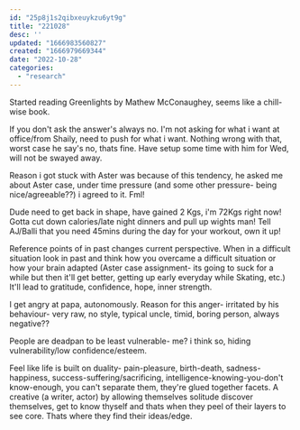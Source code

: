 ```yaml
---
id: "25p8j1s2qibxeuykzu6yt9g"
title: "221028"
desc: ''
updated: "1666983560827"
created: "1666979669344"
date: "2022-10-28"
categories: 
  - "research"
---
```



Started reading Greenlights by Mathew McConaughey, seems like a chill-wise book. 

If you don't ask the answer's always no. I'm not asking for what i want at office/from Shaily, need to push for what i want. Nothing wrong with that, worst case he say's no, thats fine. Have setup some time with him for Wed, will not be swayed away.

Reason i got stuck with Aster was because of this tendency, he asked me about Aster case, under time pressure (and some other pressure- being nice/agreeable??) i agreed to it. Fml!

Dude need to get back in shape, have gained 2 Kgs, i'm 72Kgs right now! Gotta cut down calories/late night dinners and pull up wights man!
Tell AJ/Balli that you need 45mins during the day for your workout, own it up!

Reference points of in past changes current perspective. When in a difficult situation look in past and think how you overcame a difficult situation or how your brain adapted (Aster case assignment- its going to suck for a while but then it'll get better, getting up early everyday while Skating, etc.)
It'll lead to gratitude, confidence, hope, inner strength. 

I get angry at papa, autonomously. Reason for this anger- irritated by his behaviour- very raw, no style, typical uncle, timid, boring person, always negative??


People are deadpan to be least vulnerable- me? i think so, hiding vulnerability/low confidence/esteem.



Feel like life is built on duality- pain-pleasure, birth-death, sadness-happiness, success-suffering/sacrificing, intelligence-knowing-you-don't know-enough, you can't separate them, they're glued together facets. A creative (a writer, actor) by allowing themselves solitude discover themselves, get to know thyself and thats when they peel of their layers to see core. Thats where they find their ideas/edge.